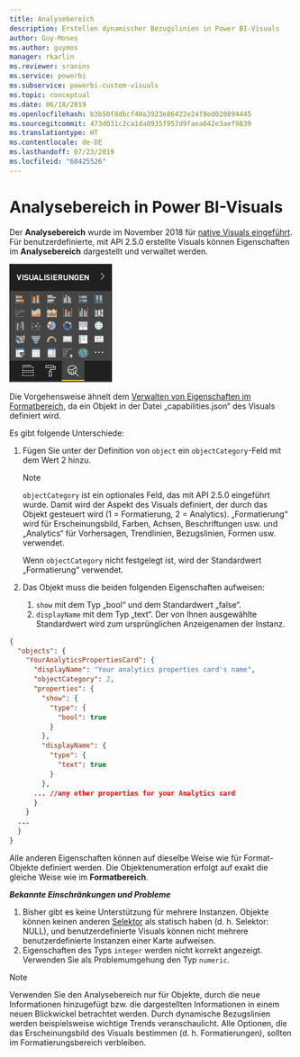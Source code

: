 ```yaml
---
title: Analysebereich
description: Erstellen dynamischer Bezugslinien in Power BI-Visuals
author: Guy-Moses
ms.author: guymos
manager: rkarlin
ms.reviewer: sranins
ms.service: powerbi
ms.subservice: powerbi-custom-visuals
ms.topic: conceptual
ms.date: 06/18/2019
ms.openlocfilehash: b3b50f8dbcf40a3923e86422e24f8ed020894445
ms.sourcegitcommit: 473d031c2ca1da8935f957d9faea642e3aef9839
ms.translationtype: HT
ms.contentlocale: de-DE
ms.lasthandoff: 07/23/2019
ms.locfileid: "68425526"
---
```

# <a name="analytics-pane-in-power-bi-visuals"></a>Analysebereich in Power BI-Visuals

Der **Analysebereich** wurde im November 2018 für [native Visuals eingeführt](https://docs.microsoft.com/power-bi/desktop-analytics-pane).
Für benutzerdefinierte, mit API 2.5.0 erstellte Visuals können Eigenschaften im **Analysebereich** dargestellt und verwaltet werden.

![Analysebereich](./media/visualization-pane-analytics-tab.png)

Die Vorgehensweise ähnelt dem [Verwalten von Eigenschaften im Formatbereich](https://docs.microsoft.com/power-bi/developer/custom-visual-develop-tutorial-format-options), da ein Objekt in der Datei „capabilities.json“ des Visuals definiert wird. 

Es gibt folgende Unterschiede:

1. Fügen Sie unter der Definition von `object` ein `objectCategory`-Feld mit dem Wert 2 hinzu.

    > [!NOTE]
    > `objectCategory` ist ein optionales Feld, das mit API 2.5.0 eingeführt wurde. Damit wird der Aspekt des Visuals definiert, der durch das Objekt gesteuert wird (1 = Formatierung, 2 = Analytics). „Formatierung“ wird für Erscheinungsbild, Farben, Achsen, Beschriftungen usw. und „Analytics“ für Vorhersagen, Trendlinien, Bezugslinien, Formen usw. verwendet.
    >
    > Wenn `objectCategory` nicht festgelegt ist, wird der Standardwert „Formatierung“ verwendet.

2. Das Objekt muss die beiden folgenden Eigenschaften aufweisen:
    1. `show` mit dem Typ „bool“ und dem Standardwert „false“.
    2. `displayName` mit dem Typ „text“. Der von Ihnen ausgewählte Standardwert wird zum ursprünglichen Anzeigenamen der Instanz.

```json
{
  "objects": {
    "YourAnalyticsPropertiesCard": {
      "displayName": "Your analytics properties card's name",
      "objectCategory": 2,
      "properties": {
        "show": {
          "type": {
            "bool": true
          }
        },
        "displayName": {
          "type": {
            "text": true
          }
        },
      ... //any other properties for your Analytics card
      }
    }
  ...
  }
}
```

Alle anderen Eigenschaften können auf dieselbe Weise wie für Format-Objekte definiert werden. Die Objektenumeration erfolgt auf exakt die gleiche Weise wie im **Formatbereich**.

***Bekannte Einschränkungen und Probleme***

  1. Bisher gibt es keine Unterstützung für mehrere Instanzen. Objekte können keinen anderen [Selektor](https://microsoft.github.io/PowerBI-visuals/docs/concepts/objects-and-properties/#selector) als statisch haben (d. h. Selektor: NULL), und benutzerdefinierte Visuals können nicht mehrere benutzerdefinierte Instanzen einer Karte aufweisen.
  2. Eigenschaften des Typs `integer` werden nicht korrekt angezeigt. Verwenden Sie als Problemumgehung den Typ `numeric`.

> [!NOTE]
> Verwenden Sie den Analysebereich nur für Objekte, durch die neue Informationen hinzugefügt bzw. die dargestellten Informationen in einem neuen Blickwickel betrachtet werden. Durch dynamische Bezugslinien werden beispielsweise wichtige Trends veranschaulicht.
> Alle Optionen, die das Erscheinungsbild des Visuals bestimmen (d. h. Formatierungen), sollten im Formatierungsbereich verbleiben.
